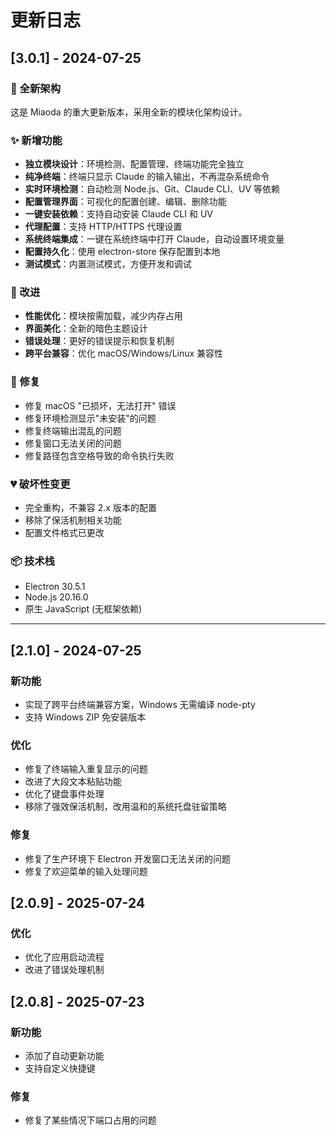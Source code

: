 # 更新日志

## [3.0.1] - 2024-07-25

### 🎉 全新架构

这是 Miaoda 的重大更新版本，采用全新的模块化架构设计。

### ✨ 新增功能

- **独立模块设计**：环境检测、配置管理、终端功能完全独立
- **纯净终端**：终端只显示 Claude 的输入输出，不再混杂系统命令
- **实时环境检测**：自动检测 Node.js、Git、Claude CLI、UV 等依赖
- **配置管理界面**：可视化的配置创建、编辑、删除功能
- **一键安装依赖**：支持自动安装 Claude CLI 和 UV
- **代理配置**：支持 HTTP/HTTPS 代理设置
- **系统终端集成**：一键在系统终端中打开 Claude，自动设置环境变量
- **配置持久化**：使用 electron-store 保存配置到本地
- **测试模式**：内置测试模式，方便开发和调试

### 🔧 改进

- **性能优化**：模块按需加载，减少内存占用
- **界面美化**：全新的暗色主题设计
- **错误处理**：更好的错误提示和恢复机制
- **跨平台兼容**：优化 macOS/Windows/Linux 兼容性

### 🐛 修复

- 修复 macOS "已损坏，无法打开" 错误
- 修复环境检测显示"未安装"的问题
- 修复终端输出混乱的问题
- 修复窗口无法关闭的问题
- 修复路径包含空格导致的命令执行失败

### 💔 破坏性变更

- 完全重构，不兼容 2.x 版本的配置
- 移除了保活机制相关功能
- 配置文件格式已更改

### 📦 技术栈

- Electron 30.5.1
- Node.js 20.16.0
- 原生 JavaScript (无框架依赖)

---

## [2.1.0] - 2024-07-25

### 新功能
- 实现了跨平台终端兼容方案，Windows 无需编译 node-pty
- 支持 Windows ZIP 免安装版本

### 优化
- 修复了终端输入重复显示的问题
- 改进了大段文本粘贴功能
- 优化了键盘事件处理
- 移除了强效保活机制，改用温和的系统托盘驻留策略

### 修复
- 修复了生产环境下 Electron 开发窗口无法关闭的问题
- 修复了欢迎菜单的输入处理问题

## [2.0.9] - 2025-07-24

### 优化
- 优化了应用启动流程
- 改进了错误处理机制

## [2.0.8] - 2025-07-23

### 新功能
- 添加了自动更新功能
- 支持自定义快捷键

### 修复
- 修复了某些情况下端口占用的问题
